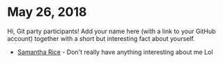 # May 26, 2018

Hi, Git party participants! Add your name here (with a link to your GitHub account) together with a short but interesting fact about yourself.

* [Samantha Rice](https://github.com/JuneRice) - Don't really have anything interesting about me Lol